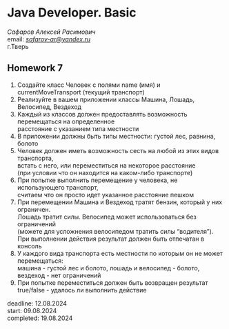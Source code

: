 # Java Developer. Basic  

_Сафаров Алексей Расимович_  
email: *safarov-ar@yandex.ru*  
г.Тверь

## Homework 7

1. Создайте класс Человек с полями name (имя) и currentMoveTransport (текущий транспорт)
2. Реализуйте в вашем приложении классы Машина, Лошадь, Велосипед, Вездеход
3. Каждый из классов должен предоставлять возможность перемещаться на определенное  
 расстояние с указанием типа местности
4. В приложении должны быть типы местности: густой лес, равнина, болото
5. Человек должен иметь возможность сесть на любой из этих видов транспорта,  
 встать с него, или переместиться на некоторое расстояние  
 (при условии что он находится на каком-либо транспорте)
6. При попытке выполнить перемещение у человека, не использующего транспорт,  
 считаем что он просто идет указанное расстояние пешком
7. При перемещении Машина и Вездеход тратят бензин, который у них ограничен.   
 Лошадь тратит силы. Велосипед может использоваться без ограничений  
 (можете для усложнения велосипедом тратить силы “водителя”).   
 При выполнении действия результат должен быть отпечатан в консоль
8. У каждого вида транспорта есть местности по которым он не может перемещаться:  
 машина - густой лес и болото, лошадь и велосипед - болото,  
 вездеход - нет ограничений
9. При попытке переместиться должен быть возвращен результат  
 true/false - удалось ли выполнить действие

deadline: 12.08.2024  
start: 09.08.2024   
completed: 19.08.2024  
